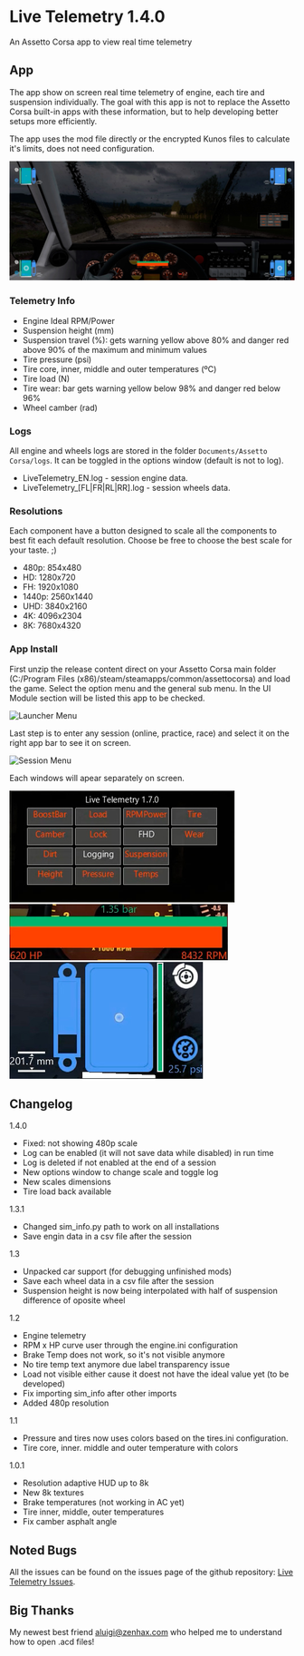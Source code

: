# Live Telemetry 1.4.0

An Assetto Corsa app to view real time telemetry

## App

The app show on screen real time telemetry of engine, each tire and suspension individually. The goal with this app is not to replace the Assetto Corsa built-in apps with these information, but to help developing better setups more efficiently.

The app uses the mod file directly or the encrypted Kunos files to calculate it's limits, does not need configuration.

[![Screen-shot](https://raw.githubusercontent.com/albertowd/live-telemetry/master/resources/screenshot.jpg)](https://www.youtube.com/watch?v=i7jyqPhZp4Y)

### Telemetry Info

   - Engine Ideal RPM/Power
   - Suspension height (mm)
   - Suspension travel (%): gets warning yellow above 80% and danger red above 90% of the maximum and minimum values
   - Tire pressure (psi)
   - Tire core, inner, middle and outer temperatures (ºC)
   - Tire load (N)
   - Tire wear: bar gets warning yellow below 98% and danger red below 96%
   - Wheel camber (rad)

### Logs

All engine and wheels logs are stored in the folder `Documents/Assetto Corsa/logs`. It can be toggled in the options window (default is not to log).

   - LiveTelemetry_EN.log - session engine data.
   - LiveTelemetry_[FL|FR|RL|RR].log - session wheels data.

### Resolutions

Each component have a button designed to scale all the components to best fit each default resolution. Choose be free to choose the best scale for your taste. ;)
   - 480p:  854x480
   - HD:  1280x720
   - FH:  1920x1080
   - 1440p:  2560x1440
   - UHD: 3840x2160
   - 4K:  4096x2304
   - 8K:  7680x4320

### App Install

First unzip the release content direct on your Assetto Corsa main folder (C:/Program Files (x86)/steam/steamapps/common/assettocorsa) and load the game. Select the option menu and the general sub menu. In the UI Module section will be listed this app to be checked.

![Launcher Menu](https://raw.githubusercontent.com/albertowd/live-telemetry/master/resources/launcher-menu.jpg)

Last step is to enter any session (online, practice, race) and select it on the right app bar to see it on screen.

![Session Menu](https://raw.githubusercontent.com/albertowd/live-telemetry/master/resources/session-menu.jpg)

Each windows will apear separately on screen.

![Options Window](https://raw.githubusercontent.com/albertowd/live-telemetry/master/resources/app-options.jpg) ![Engine Menu](https://raw.githubusercontent.com/albertowd/live-telemetry/master/resources/app-engine.jpg) ![Wheel Window](https://raw.githubusercontent.com/albertowd/live-telemetry/master/resources/app-wheel.jpg)

## Changelog

1.4.0
   - Fixed: not showing 480p scale
   - Log can be enabled (it will not save data while disabled) in run time
   - Log is deleted if not enabled at the end of a session
   - New options window to change scale and toggle log
   - New scales dimensions
   - Tire load back available

1.3.1
   - Changed sim_info.py path to work on all installations
   - Save engin data in a csv file after the session

1.3
   - Unpacked car support (for debugging unfinished mods)
   - Save each wheel data in a csv file after the session
   - Suspension height is now being interpolated with half of suspension difference of oposite wheel

1.2
   - Engine telemetry
   - RPM x HP curve user through the engine.ini configuration
   - Brake Temp does not work, so it's not visible anymore
   - No tire temp text anymore due label transparency issue
   - Load not visible either cause it doest not have the ideal value yet (to be developed)
   - Fix importing sim_info after other imports
   - Added 480p resolution

1.1
   - Pressure and tires now uses colors based on the tires.ini configuration.
   - Tire core, inner. middle and outer temperature with colors
   
1.0.1
   - Resolution adaptive HUD up to 8k
   - New 8k textures
   - Brake temperatures (not working in AC yet)
   - Tire inner, middle, outer temperatures
   - Fix camber asphalt angle

## Noted Bugs

All the issues can be found on the issues page of the github repository: [Live Telemetry Issues](https://github.com/albertowd/live-telemetry/issues).

## Big Thanks

My newest best friend [aluigi@zenhax.com](http://zenhax.com/viewtopic.php?f=9&t=90) who helped me to understand how to open .acd files!
